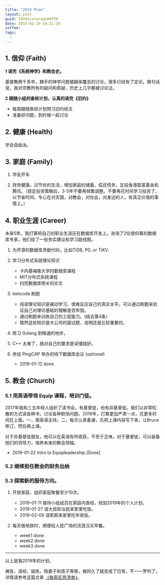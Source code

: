```yaml
---
title: "2019 Plan"
layout: post
guid: I8Vm1ivcwraqzAUP39
date: 2019-01-10 14:21:29
coffee:
tags:
  -
---
```



## 1. 信仰 (Faith)

**1 读完《系统神学》和教会史。**

基督教两千多年，棘手的神学问题被翻来覆去的讨论，很多已经有了定论。换句话说，我对宗教所有的疑问和质疑，历史上几乎都被讨论过。

**2 跟随小组的查经计划，认真的读完《旧约》**

- 每周跟随查经计划预习旧约经文
- 准备好问题，到时候一起讨论

## 2. 健康 (Health)

学会自由泳。

## 3. 家庭 (Family)

1. 学会开车

2. 财务健康。过节俭的生活，增加家庭的储蓄，偿还债务，定投香港盈富基金和腾讯。（锁定投资策略后，3-5年不要再频繁调整。不要再花时间学习投资了，以节省时间，专心在对天国，对教会，对社会，对身边的人，有真正价值的事情上。）

## 4. 职业生涯 (Career)

未来5年，我打算把自己的职业生涯压在数据库开发上。咨询了2位很仰慕的数据库专家，他们给了一些务实建议和学习路线图。

1. 为开源的数据库贡献代码，比如TiDB, PD, or TiKV.

2. 学习分布式系统理论知识
	- 卡内基梅隆大学的数据库课程
	- MIT分布式系统课程
	- 扫完数据库相关的论文

3. leetcode 刷题
	- 阅读理论知识是被动学习，很难反应自己的真实水平。可以通过刷题来验证自己对理论基础的理解是否牢固。
	- 通过刷题来训练自己的工程能力。(结合第4条）
	- 既然这些知识是大公司的面试题，说明还是比较重要的。

4. 练习 Golang 到精通的地步。

5. C++ 太难了，我对自己的要求是读懂就好。

6. 参加 PingCAP 举办的线下数据库会议 (optional)
	- 2019-01-12 done

## 5. 教会 (Church)

### 5.1 用英语带领 Equip 课程，培训门徒。

2017年我和三五年轻人组织了读书会，有基督徒，也有非基督徒。我们以非常松散的方式读各种书，讨论各种职场问题。2019年，打算更加严肃一点，花更多时间在上面。一，用英语主持。二，每次认真备课，先把上课内容写下来，让Bruce修订，然后再上课。  
	
对于非基督徒朋友，他可以在英语有所收获，不至于乏味。对于基督徒，可以装备他们的领导力，培养未来的教会领袖。

- 2019-01-22 Intro to Equipleadership [Done]

### 5.2 继续担任教会的财务出纳

### 5.3 探索新的服侍方向。

1. 开放家庭，组织家庭聚餐至少10次。
	- 2019-01-11 接待小组成员在家庭内查经，规划2019年的个人计划。
	- 2019-01-27 请大叔和治民来家里吃饭。
	- 2019-02-06 请若郎来家里吃年夜饭。

2. 每天做地铁时，顺便给人民广场的流浪汉买早餐。
	- week1 done
	- week2 done
	- week3 done

---

以上是我2019年的计划。

祷告，读经，锻炼，陪妻子和孩子等等，做的久了就变成了日常，不一一罗列了，详情请参考这篇文章 [《每周反思清单》](/resolutions-for-my-life.html)。

